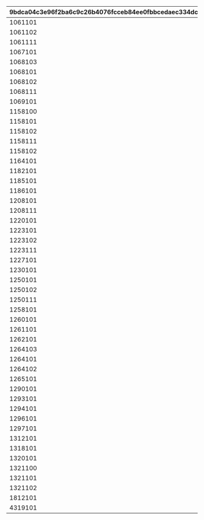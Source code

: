 |9bdca04c3e96f2ba6c9c26b4076fcceb84ee0fbbcedaec334dc8f24ec7622854|e10d9d86d7040545b0e0aaf76eb0f293cb8678911b96c5da77e22a4a07b80493|89f5b88c3a1e75185a50585db42c5d59c7815946f3916c35fa98276da24338c3|94f065238f7a320461399f2797a17e56f9c3da2a3df5dc399593c7026d2b3db9|
| --- | --- | --- | --- |
|1061101|2|1061002|1061001|
|1061102|2|1061003|1061001|
|1061111|2|1061012|1061001|
|1067101|2|1067001|1067001|
|1068103|2|1068001|1068001|
|1068101|2|1068002|1068001|
|1068102|2|1068003|1068001|
|1068111|2|1068012|1068001|
|1069101|2|1069001|1069001|
|1158100|1|1158001|1158001|
|1158101|2|1158002|1158001|
|1158102|2|1158003|1158001|
|1158111|2|1158012|1158001|
|1158102|2|1158203|1158001|
|1164101|2|1164001|1164001|
|1182101|2|1182001|1182001|
|1185101|2|1185001|1185001|
|1186101|2|1186001|1186001|
|1208101|2|1208002|1208001|
|1208111|2|1208012|1208001|
|1220101|2|1220001|1220001|
|1223101|2|1223002|1223001|
|1223102|2|1223003|1223001|
|1223111|2|1223012|1223001|
|1227101|2|1227001|1227001|
|1230101|2|1230001|1230001|
|1250101|2|1250002|1250001|
|1250102|2|1250003|1250001|
|1250111|2|1250012|1250001|
|1258101|2|1258001|1258001|
|1260101|2|1260001|1260001|
|1261101|2|1261001|1261001|
|1262101|2|1262001|1262001|
|1264103|2|1264001|1264001|
|1264101|2|1264002|1264001|
|1264102|2|1264003|1264001|
|1265101|2|1265001|1265001|
|1290101|2|1290001|1290001|
|1293101|2|1293001|1293001|
|1294101|2|1294001|1294001|
|1296101|2|1296001|1296001|
|1297101|2|1297001|1297001|
|1312101|2|1312001|1312001|
|1318101|2|1318001|1318001|
|1320101|2|1320001|1320001|
|1321100|1|1321001|1321001|
|1321101|2|1321002|1321001|
|1321102|2|1321003|1321001|
|1812101|2|1812001|1812001|
|4319101|2|4319012|4319012|
